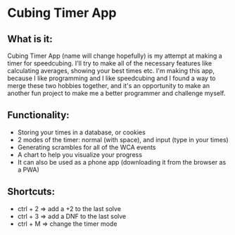 # Cubing Timer App

## What is it:
Cubing Timer App (name will change hopefully) is my attempt at making a timer for speedcubing. I'll try to make all of the necessary features like calculating averages, showing your best times etc. I'm making this app, because I like programming and I like speedcubing and I found a way to merge these two hobbies together, and it's an opportunity to make an another fun project to make me a better programmer and challenge myself.

## Functionality:
- Storing your times in a database, or cookies
- 2 modes of the timer: normal (with space), and input (type in your times)
- Generating scrambles for all of the WCA events
- A chart to help you visualize your progress
- It can also be used as a phone app (downloading it from the browser as a PWA)

## Shortcuts:
- ctrl + 2 => add a +2 to the last solve
- ctrl + 3 => add a DNF to the last solve
- ctrl + M => change the timer mode
